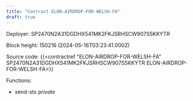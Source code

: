 ```yaml
---
title: "Contract ELON-AIRDROP-FOR-WELSH-FA"
draft: true
---
```

Deployer: SP2470N2A31DGDHX541MK2FKJSRHSCW907S5KKYTR


 



Block height: 150216 (2024-05-16T03:23:41.000Z)

Source code: {{<contractref "ELON-AIRDROP-FOR-WELSH-FA" SP2470N2A31DGDHX541MK2FKJSRHSCW907S5KKYTR ELON-AIRDROP-FOR-WELSH-FA>}}

Functions:

* send-stx _private_

